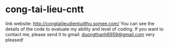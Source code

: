 # cong-tai-lieu-cntt
link website: http://congtailieudientudthu.somee.com/
You can see the details of the code to evaluate my ability and level of coding. 
If you want to contact me, please send it to gmail: duongthanh6959@gmail.com very pleased!
